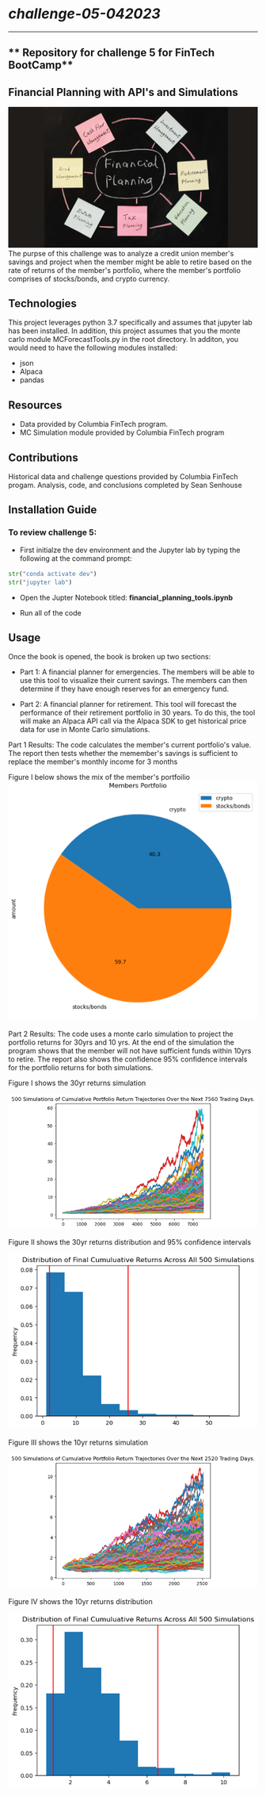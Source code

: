 # *challenge-05-042023*
---
** Repository for challenge 5 for FinTech BootCamp**
---
## Financial Planning with API's and Simulations
![Image used from original FinTech challenge files](/Starter_Code/Images/5-4-challenge-image.png)
The purpse of this challenge was to analyze a credit union member's savings and project when the member might be able to retire based on the rate of returns of the member's portfolio, where the member's portfolio comprises of stocks/bonds, and crypto currency. 

## Technologies

This project leverages python 3.7 specifically and assumes that jupyter lab has been installed. In addition, this project assumes that you the monte carlo module MCForecastTools.py in the root directory. In additon, you would need to have the following modules installed:
* json
* Alpaca
* pandas

## Resources
* Data provided by Columbia FinTech program.
* MC Simulation module provided by Columbia FinTech program

## Contributions 

Historical data and challenge questions provided by Columbia FinTech progam.
Analysis, code, and conclusions completed by Sean Senhouse

## Installation Guide
### To review challenge 5:

* First initialze the dev environment and the Jupyter lab by typing the following at the command prompt:  

```python
str("conda activate dev")
str("jupyter lab")
```
* Open the Jupter Notebook titled: **financial_planning_tools.ipynb** 

* Run all of the code

## Usage
Once the book is opened, the book is broken up two sections:
* Part 1: A financial planner for emergencies. The members will be able to use this tool to visualize their current savings. The members can then determine if they have enough reserves for an emergency fund.

* Part 2: A financial planner for retirement. This tool will forecast the performance of their retirement portfolio in 30 years. To do this, the tool will make an Alpaca API call via the Alpaca SDK to get historical price data for use in Monte Carlo simulations.

Part 1 Results: The code calculates the member's current portfolio's value. The report then tests whether the memember's savings is sufficient to replace the member's monthly income for 3 months

Figure I below shows the mix of the member's portfoilio
![Member's portfolio of stocks and bonds](/Starter_Code/Images/members_portfolio.png)


Part 2 Results: The code uses a monte carlo simulation to project the portfolio returns for 30yrs and 10 yrs. At the end of the simulation the program shows that the member will not have sufficient funds within 10yrs to retire. The report also shows the confidence 95% confidence intervals for the portfolio returns for both simulations.  

Figure I shows the 30yr returns simulation

![MC 10yr simulation plot](/Starter_Code/Images/MC_thirtyyear_sim_plot.png)

Figure II shows the 30yr returns distribution and 95% confidence intervals

![MC 10yr distribution plot](/Starter_Code/Images/MC_thirtyyear_dist_plot.png)

Figure III shows the 10yr returns simulation

![MC 30yr simulation plot](/Starter_Code/Images/MC_tenyear_sim_plot.png)

Figure IV shows the 10yr returns distribution

![MC 30yr distribution plot](/Starter_Code/Images/MC_tenyear_dist_plot.png)